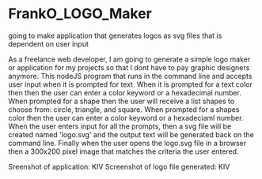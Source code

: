 # FrankO_LOGO_Maker
going to make application that generates logos as svg files that is dependent on user input

As a freelance web developer, I am going to generate a simple logo maker or application for my projects so that I dont have to pay graphic designers anymore. This nodeJS program that runs in the command line and accepts user input when it is prompted for text. When it is prompted for a text color then then the user can enter a color keyword or a hexadecimal number. When prompted for a shape then the user will receive a list shapes to choose from: circle, triangle, and square. When prompted for a shapes color then  the user can enter a color keyword or a hexadeciaml number. When the user enters input for all the prompts,  then a svg file will be created named 'logo.svg' and the output text will be generated back on the command line. Finally when the user opens the logo.svg file in a browser then a 300x200 pixel image that matches the criteria the user entered.

Sreenshot of application:
KIV
Screenshot of logo file generated:
KIV

